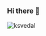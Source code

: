 ### Hi there 👋

<p><img align="left" src="https://github-readme-stats.vercel.app/api/top-langs?username=ksvedal&show_icons=true&locale=en&layout=compact" alt="ksvedal" /></p>

<!--
**ksvedal/ksvedal** is a ✨ _special_ ✨ repository because its `README.md` (this file) appears on your GitHub profile.

Here are some ideas to get you started:

- 🔭 I’m currently working on ...
- 🌱 I’m currently learning ...
- 👯 I’m looking to collaborate on ...
- 🤔 I’m looking for help with ...
- 💬 Ask me about ...
- 📫 How to reach me: ...
- 😄 Pronouns: ...
- ⚡ Fun fact: ...
-->
